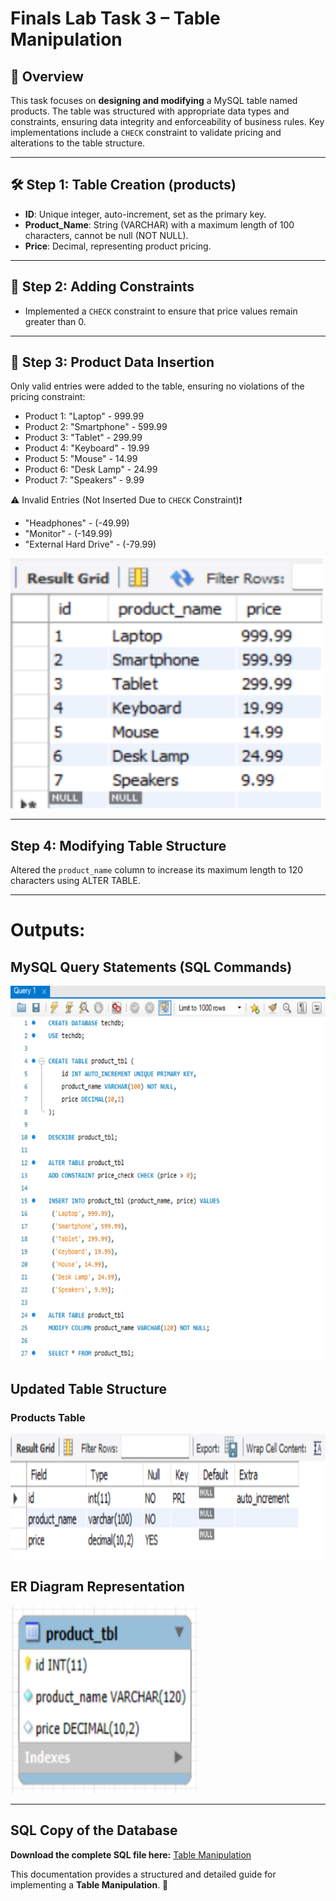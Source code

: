 # Finals Lab Task 3 – Table Manipulation

## 📄 Overview
This task focuses on **designing and modifying** a MySQL table named products. The table was structured with appropriate data types and constraints, ensuring data integrity and enforceability of business rules. Key implementations include a `CHECK` constraint to validate pricing and alterations to the table structure.

---

## 🛠️ Step 1: Table Creation (products)
- **ID**: Unique integer, auto-increment, set as the primary key.
- **Product_Name**: String (VARCHAR) with a maximum length of 100 characters, cannot be null (NOT NULL).
- **Price**: Decimal, representing product pricing.

---

## 🚧 Step 2: Adding Constraints
- Implemented a `CHECK` constraint to ensure that price values remain greater than 0.

---

## 📝 Step 3: Product Data Insertion
Only valid entries were added to the table, ensuring no violations of the pricing constraint:
- Product 1: "Laptop" - 999.99
- Product 2: "Smartphone" - 599.99
- Product 3: "Tablet" - 299.99
- Product 4: "Keyboard" - 19.99
- Product 5: "Mouse" - 14.99
- Product 6: "Desk Lamp" - 24.99
- Product 7: "Speakers" - 9.99

⚠️ Invalid Entries (Not Inserted Due to `CHECK` Constraint)❗
- "Headphones" - (-49.99)
- "Monitor" - (-149.99)
- "External Hard Drive" - (-79.99)

<img src="images/productstbl.png" alt="Alt Text" width="500" height="400">

---

## Step 4: Modifying Table Structure
Altered the `product_name` column to increase its maximum length to 120 characters using ALTER TABLE.

---

# Outputs:
## MySQL Query Statements (SQL Commands)
<img src="images/querystatementsft3.png" alt="SQL Query Statements" width="800" height="600">

## Updated Table Structure
### Products Table
<img src="images/descproductstbl.png" alt="Products Table Preview" width="600" height="200">

## ER Diagram Representation
<img src="images/erdft3.png" alt="Entity Relationship Diagram" width="300" height="300">

---

## SQL Copy of the Database
**Download the complete SQL file here:** [Table Manipulation](https://github.com/angelie2/EDM-Projects-Fajarito/blob/main/rawfile/Finals%20Lab%20Task%203%20Table%20Manipulation.sql)

This documentation provides a structured and detailed guide for implementing a **Table Manipulation**. 🚀


